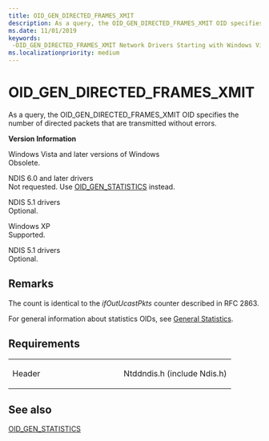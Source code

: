 ```yaml
---
title: OID_GEN_DIRECTED_FRAMES_XMIT
description: As a query, the OID_GEN_DIRECTED_FRAMES_XMIT OID specifies the number of directed packets that are transmitted without errors.
ms.date: 11/01/2019
keywords: 
 -OID_GEN_DIRECTED_FRAMES_XMIT Network Drivers Starting with Windows Vista
ms.localizationpriority: medium
---
```


# OID\_GEN\_DIRECTED\_FRAMES\_XMIT


As a query, the OID\_GEN\_DIRECTED\_FRAMES\_XMIT OID specifies the number of directed packets that are transmitted without errors.

**Version Information**

<a href="" id="windows-vista-and-later-versions-of-windows"></a>Windows Vista and later versions of Windows  
Obsolete.

<a href="" id="ndis-6-0-and-later-drivers"></a>NDIS 6.0 and later drivers  
Not requested. Use [OID\_GEN\_STATISTICS](oid-gen-statistics.md) instead.

<a href="" id="ndis-5-1-drivers"></a>NDIS 5.1 drivers  
Optional.

<a href="" id="windows-xp"></a>Windows XP  
Supported.

<a href="" id="ndis-5-1-drivers"></a>NDIS 5.1 drivers  
Optional.

Remarks
-------

The count is identical to the *ifOutUcastPkts* counter described in RFC 2863.

For general information about statistics OIDs, see [General Statistics](./ndis-general-statistics-oids.md).

Requirements
------------

<table>
<colgroup>
<col width="50%" />
<col width="50%" />
</colgroup>
<tbody>
<tr class="odd">
<td><p>Header</p></td>
<td>Ntddndis.h (include Ndis.h)</td>
</tr>
</tbody>
</table>

## See also


[OID\_GEN\_STATISTICS](oid-gen-statistics.md)

 

